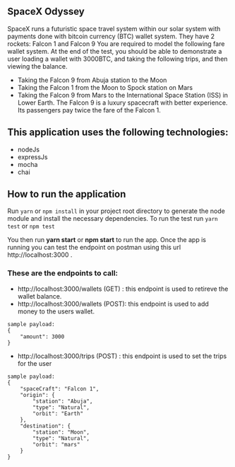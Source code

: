  
## SpaceX Odyssey
SpaceX runs a futuristic space travel system within our solar system with payments
done with bitcoin currency (BTC) wallet system. They have 2 rockets: Falcon 1 and
Falcon 9
You are required to model the following fare wallet system. At the end of the test, you
should be able to demonstrate a user loading a wallet with 3000BTC, and taking the
following trips, and then viewing the balance.
- Taking the Falcon 9 from Abuja station to the Moon
- Taking the Falcon 1 from the Moon to Spock station on Mars
- Taking the Falcon 9 from Mars to the International Space Station (ISS) in Lower Earth.
The Falcon 9 is a luxury spacecraft with better experience. Its passengers pay twice the fare of
the Falcon 1.

## This application uses the following technologies:
* nodeJs
* expressJs
* mocha
* chai

## How to run the application
Run 
```yarn``` or ```npm install``` in your project root directory to generate the node module and install the necessary dependencies.
To run the test run ```yarn test``` or ```npm test```

You then run **yarn start** or **npm start** to run the app. Once the app is running you can test the endpoint on postman using this url http://localhost:3000 .

### These are the endpoints to call:
* http://localhost:3000/wallets (GET) : this endpoint is used to retireve the wallet balance.
* http://localhost:3000/wallets (POST): this endpoint is used to add money to the users wallet.
~~~
sample payload:
{
	"amount": 3000
}
~~~
* http://localhost:3000/trips (POST) : this endpoint is used to set the trips for the user
~~~
sample payload:
{
	"spaceCraft": "Falcon 1",
	"origin": {
		"station": "Abuja",
		"type": "Natural",
		"orbit": "Earth"
	},
	"destination": {
		"station": "Moon",
		"type": "Natural",
		"orbit": "mars"
	}
}
~~~
